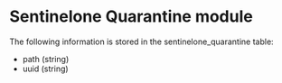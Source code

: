 Sentinelone Quarantine module
================


The following information is stored in the sentinelone_quarantine table:


* path (string)
* uuid (string)
